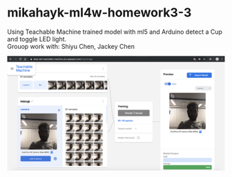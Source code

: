 # mikahayk-ml4w-homework3-3

Using Teachable Machine trained model with ml5 and Arduino detect a Cup and toggle LED light.<br>
Grouop work with: Shiyu Chen, Jackey Chen

![](teachablemachine.png)
